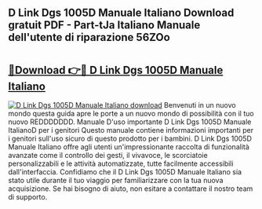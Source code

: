 ## D Link Dgs 1005D Manuale Italiano Download gratuit PDF - Part-tJa Italiano Manuale dell'utente di riparazione 56ZOo

# <h2><a href="http://dffcqg.blite.top/?on=D+Link+Dgs+1005D+Manuale+Italiano">🔗Download 👉🔴 D Link Dgs 1005D Manuale Italiano</a></h2>

[![D Link Dgs 1005D Manuale Italiano download](https://i.imgur.com/lujVjoI.png)](http://dffcqg.blite.top/?on=D+Link+Dgs+1005D+Manuale+Italiano)
Benvenuti in un nuovo mondo questa guida apre le porte a un nuovo mondo di possibilità con il tuo nuovo REDDDDDDD. Manuale D'uso importante D Link Dgs 1005D Manuale ItalianoD per i genitori Questo manuale contiene informazioni importanti per i genitori sull'uso sicuro di questo prodotto per i bambini. D Link Dgs 1005D Manuale Italiano offre agli utenti un'impressionante raccolta di funzionalità avanzate come il controllo dei gesti, il vivavoce, le scorciatoie personalizzabili e le attività automatizzate, tutte facilmente accessibili dall'interfaccia. Confidiamo che il D Link Dgs 1005D Manuale Italiano sia stato utile durante il tuo viaggio per familiarizzare con la tua nuova acquisizione. Se hai bisogno di aiuto, non esitare a contattare il nostro team di supporto.
